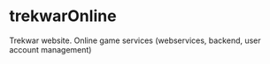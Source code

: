 trekwarOnline
=============
Trekwar website. Online game services (webservices, backend, user account management)
